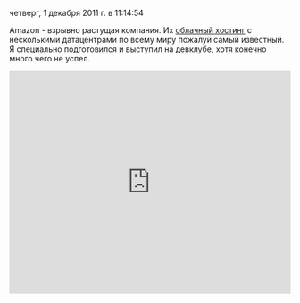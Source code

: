 четверг, 1 декабря 2011 г. в 11:14:54

Amazon - взрывно растущая компания. Их [облачный хостинг](http://aws.amazon.com/) с несколькими датацентрами по всему миру пожалуй самый известный. Я специально подготовился и выступил на девклубе, хотя конечно много чего не успел.



<iframe width="100%" height="400" src="https://www.youtube.com/embed/rlvMItkp4ts" title="2012.09.25 Артём Курапов - В облаке AWS" frameborder="0" allow="accelerometer; autoplay; clipboard-write; encrypted-media; gyroscope; picture-in-picture; web-share" referrerpolicy="strict-origin-when-cross-origin" allowfullscreen></iframe>
